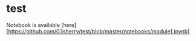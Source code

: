 # test

Notebook is available [here][https://github.com/03sherry/test/blob/master/notebooks/module1.ipynb]

